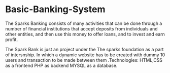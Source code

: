 # Basic-Banking-System
The Sparks Banking consists of many activities that can be done through a number of financial institutions that accept deposits from individuals and other entities, and then use this money to offer loans, and to invest and earn profit.

The Spark Bank is just an project under the The sparks foundation as a part of intersnship. In which a dynamic website 
has to be created with dummy 10 users and transaction to be made between them .Technologies:
HTML,CSS as a frontend 
PHP as backend 
MYSQL as a database.   
